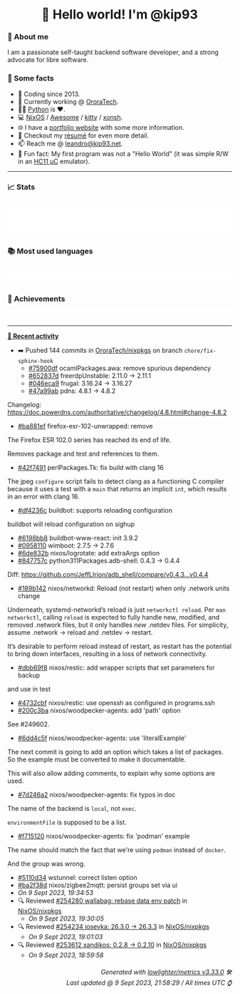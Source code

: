 <!-- README template, populated using this action:
     https://github.com/kip93/kip93/blob/main/.github/workflows/readme.yml. -->

<h1 align="center">👋 Hello world! I'm @kip93</h1> <!-- LOGIN => username -->

### 👤 About me

I am a passionate self-taught backend software developer, and a strong advocate for libre software.


### 💬 Some facts

* 📅 Coding since 2013.
* 💼 Currently working @ [OroraTech](https://ororatech.com/).
* 👨‍💻 [Python](https://github.com/search?q=user%3Akip93&l=python) is ❤️. <!-- LOGIN => username -->
* 💻 [NixOS](https://github.com/NixOS/) /
     [Awesome](https://github.com/awesomeWM/) /
     [kitty](https://github.com/kovidgoyal/kitty/) /
     [xonsh](https://github.com/xonsh/).
* 🌐 I have a [portfolio website](https://kip93.net/) with some more information.
* 📝 Checkout my [résumé](https://kip93.net/resume/) for even more detail.
* 📫 Reach me @ [leandro@kip93.net](mailto:leandro@kip93.net).
* 🎲 Fun fact: My first program was not a "Hello World" (it was simple R/W in an [HC11 µC](https://en.wikipedia.org/wiki/68HC11) emulator).


-----------------------------------------------------------------------------------------------------------------------


### 📈 Stats

![](./stats.svg)


### 📚 Most used languages <!-- by percentage, in decreasing order -->

![](./languages.svg)


### 🏅 Achievements

![](./achievements.svg)


-----------------------------------------------------------------------------------------------------------------------


**[📰 Recent activity](https://github.com/kip93)**
* ➡️ Pushed 144 commits in [OroraTech/nixpkgs](https://github.com/OroraTech/nixpkgs) on branch `chore/fix-sphinx-hook`
  * [#75900df](https://github.com/OroraTech/nixpkgs/commit/75900df) ocamlPackages.awa: remove spurious dependency
  * [#652837d](https://github.com/OroraTech/nixpkgs/commit/652837d) freerdpUnstable: 2.11.0 -&gt; 2.11.1
  * [#046eca9](https://github.com/OroraTech/nixpkgs/commit/046eca9) frugal: 3.16.24 -&gt; 3.16.27
  * [#47a99ab](https://github.com/OroraTech/nixpkgs/commit/47a99ab) pdns: 4.8.1 -&gt; 4.8.2

Changelog: https://doc.powerdns.com/authoritative/changelog/4.8.html#change-4.8.2
  * [#ba881ef](https://github.com/OroraTech/nixpkgs/commit/ba881ef) firefox-esr-102-unwrapped: remove

The Firefox ESR 102.0 series has reached its end of life.

Removes package and test and references to them.
  * [#42f7491](https://github.com/OroraTech/nixpkgs/commit/42f7491) perlPackages.Tk: fix build with clang 16

The jpeg `configure` script fails to detect clang as a functioning C
compiler because it uses a test with a `main` that returns an implicit
`int`, which results in an error with clang 16.
  * [#df4236c](https://github.com/OroraTech/nixpkgs/commit/df4236c) buildbot: supports reloading configuration

buildbot will reload configuration on sighup
  * [#6198bb8](https://github.com/OroraTech/nixpkgs/commit/6198bb8) buildbot-www-react: init 3.9.2
  * [#0958110](https://github.com/OroraTech/nixpkgs/commit/0958110) wimboot: 2.7.5 -&gt; 2.7.6
  * [#6de832b](https://github.com/OroraTech/nixpkgs/commit/6de832b) nixos/logrotate: add extraArgs option
  * [#847757c](https://github.com/OroraTech/nixpkgs/commit/847757c) python311Packages.adb-shell: 0.4.3 -&gt; 0.4.4

Diff: https://github.com/JeffLIrion/adb_shell/compare/v0.4.3...v0.4.4
  * [#189b142](https://github.com/OroraTech/nixpkgs/commit/189b142) nixos/networkd: Reload (not restart) when only .network units change

Underneath, systemd-networkd’s reload is just `networkctl reload`. Per
`man networkctl`, calling `reload` is expected to fully handle new,
modified, and removed .network files, but it only handles *new* .netdev
files. For simplicity, assume .network -&gt; reload and .netdev -&gt; restart.

It’s desirable to perform reload instead of restart, as restart has the
potential to bring down interfaces, resulting in a loss of network
connectivity.
  * [#dbb69f8](https://github.com/OroraTech/nixpkgs/commit/dbb69f8) nixos/restic: add wrapper scripts that set parameters for backup

and use in test
  * [#4732cbf](https://github.com/OroraTech/nixpkgs/commit/4732cbf) nixos/restic: use openssh as configured in programs.ssh
  * [#200c3ba](https://github.com/OroraTech/nixpkgs/commit/200c3ba) nixos/woodpecker-agents: add &#39;path&#39; option

See #249602.
  * [#6dd4c5f](https://github.com/OroraTech/nixpkgs/commit/6dd4c5f) nixos/woodpecker-agents: use &#39;literalExample&#39;

The next commit is going to add an option which takes a list of
packages. So the example must be converted to make it documentable.

This will also allow adding comments, to explain why some options are
used.
  * [#7d246a2](https://github.com/OroraTech/nixpkgs/commit/7d246a2) nixos/woodpecker-agents: fix typos in doc

The name of the backend is `local`, not `exec`.

`environmentFile` is supposed to be a list.
  * [#f715120](https://github.com/OroraTech/nixpkgs/commit/f715120) nixos/woodpecker-agents: fix &#39;podman&#39; example

The name should match the fact that we&#39;re using `podman` instead of
`docker`.

And the group was wrong.
  * [#5110d34](https://github.com/OroraTech/nixpkgs/commit/5110d34) wstunnel: correct listen option
  * [#ba2f38d](https://github.com/OroraTech/nixpkgs/commit/ba2f38d) nixos/zigbee2mqtt: persist groups set via ui
  * *On 9 Sept 2023, 19:34:53*
* 🔍 Reviewed [#254280 wallabag: rebase data env patch](https://github.com/NixOS/nixpkgs/pull/254280) in [NixOS/nixpkgs](https://github.com/NixOS/nixpkgs)
  * *On 9 Sept 2023, 19:30:05*
* 🔍 Reviewed [#254234 iosevka: 26.3.0 -&gt; 26.3.3](https://github.com/NixOS/nixpkgs/pull/254234) in [NixOS/nixpkgs](https://github.com/NixOS/nixpkgs)
  * *On 9 Sept 2023, 19:01:03*
* 🔍 Reviewed [#253612 xandikos: 0.2.8 -&gt; 0.2.10](https://github.com/NixOS/nixpkgs/pull/253612) in [NixOS/nixpkgs](https://github.com/NixOS/nixpkgs)
  * *On 9 Sept 2023, 18:59:58*
 <!-- Last activity -->


<h6 align="right"><em>
    Generated with <a href="https://github.com/lowlighter/metrics/tree/latest/">lowlighter/metrics v3.33.0</a> 🛠️<br> <!-- VERSION => MAJOR.minor.patch -->
    Last updated @ 9 Sept 2023, 21:58:29 / All times UTC ⌚ <!-- meta.generated => DD/MM/YYYY, hh:mm -->
</em></h6>
